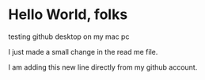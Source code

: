 # Hello World, folks
 testing github desktop on my mac pc

I just made a small change in the read me file.

I am adding this new line directly from my github account.
